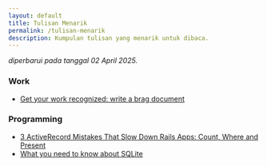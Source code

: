 ```yaml
---
layout: default
title: Tulisan Menarik
permalink: /tulisan-menarik
description: Kumpulan tulisan yang menarik untuk dibaca.
---
```


*diperbarui pada tanggal 02 April 2025.*

### Work

* [Get your work recognized: write a brag document](https://jvns.ca/blog/brag-documents)

### Programming

* [3 ActiveRecord Mistakes That Slow Down Rails Apps: Count, Where and Present](https://www.speedshop.co/2019/01/10/three-activerecord-mistakes.html)
* [What you need to know about SQLite](https://joyofrails.com/articles/what-you-need-to-know-about-sqlite)

